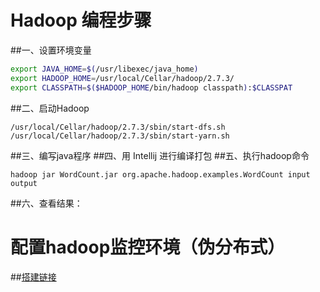 # Hadoop 编程步骤

##一、设置环境变量
```sh
export JAVA_HOME=$(/usr/libexec/java_home)
export HADOOP_HOME=/usr/local/Cellar/hadoop/2.7.3/
export CLASSPATH=$($HADOOP_HOME/bin/hadoop classpath):$CLASSPAT
```
##二、启动Hadoop
```
/usr/local/Cellar/hadoop/2.7.3/sbin/start-dfs.sh
/usr/local/Cellar/hadoop/2.7.3/sbin/start-yarn.sh
```
##三、编写java程序
##四、用 Intellij 进行编译打包
##五、执行hadoop命令
```
hadoop jar WordCount.jar org.apache.hadoop.examples.WordCount input output
```
##六、查看结果：

# 配置hadoop监控环境（伪分布式）
##[搭建链接](http://www.powerxing.com/install-hadoop/)
  
